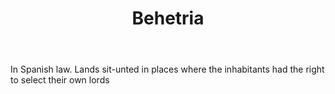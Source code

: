 ---
title: Behetria
letter: B
permalink: "/definitions/behetria.html"
body: In Spanish law. Lands sit-unted in places where the inhabitants had the right
  to select their own lords
published_at: '2018-07-07'
source: Black's Law Dictionary
layout: post
---